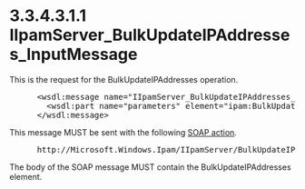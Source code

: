 <html dir="LTR" xmlns:mshelp="http://msdn.microsoft.com/mshelp" xmlns:ddue="http://ddue.schemas.microsoft.com/authoring/2003/5" xmlns:xlink="http://www.w3.org/1999/xlink" xmlns:tool="http://www.microsoft.com/tooltip">
 <body>
 <div id="header">
 <h1 class="heading">3.3.4.3.1.1 IIpamServer_BulkUpdateIPAddresses_InputMessage</h1>
 </div>
 <div id="mainSection">
 <div id="mainBody">
 <div id="allHistory" class="saveHistory"></div>
 <div id="sectionSection0" class="section" name="collapseableSection">
 

<p>This is the request for the BulkUpdateIPAddresses operation.</p>

<dl>
<dd>
<div><pre> &lt;wsdl:message name=&quot;IIpamServer_BulkUpdateIPAddresses_InputMessage&quot;&gt;
   &lt;wsdl:part name=&quot;parameters&quot; element=&quot;ipam:BulkUpdateIPAddresses&quot; /&gt;
 &lt;/wsdl:message&gt;
</pre></div>
</dd></dl>

<p>This message MUST be sent with the following <a href="21b4a631-8f28-420f-822f-c5f879d5046e.md#gt_c1358651-96c1-4ce0-8e1f-b0b7a94145e3">SOAP action</a>.</p>

<dl>
<dd>
<div><pre> http://Microsoft.Windows.Ipam/IIpamServer/BulkUpdateIPAddresses
</pre></div>
</dd></dl>

<p>The body of the SOAP message MUST contain the
BulkUpdateIPAddresses element.</p>


 </div>
 </div>
 </div>
 </body>
</html>